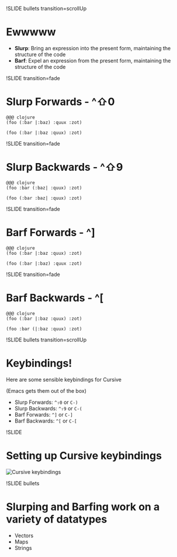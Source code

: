 !SLIDE bullets transition=scrollUp
# Ewwwww
- **Slurp**: Bring an expression into the present form, maintaining
  the structure of the code
- **Barf**: Expel an expression from the present form, maintaining the
  structure of the code

!SLIDE transition=fade
# Slurp Forwards - \^⇧0
    @@@ clojure
    (foo (:bar |:baz) :quux :zot)

    (foo (:bar |:baz :quux) :zot)

!SLIDE transition=fade
# Slurp Backwards - \^⇧9
    @@@ clojure
    (foo :bar (:baz| :quux) :zot)

    (foo (:bar :baz| :quux) :zot)

!SLIDE transition=fade
# Barf Forwards - \^]
    @@@ clojure
    (foo (:bar |:baz :quux) :zot)

    (foo (:bar |:baz) :quux :zot)


!SLIDE transition=fade
# Barf Backwards - \^[
    @@@ clojure
    (foo (:bar |:baz :quux) :zot)

    (foo :bar (|:baz :quux) :zot)


!SLIDE bullets transition=scrollUp
# Keybindings!
Here are some sensible keybindings for Cursive

(Emacs gets them out of the box)

- Slurp Forwards: `^⇧0` or `C-)`
- Slurp Backwards: `^⇧9` or `C-(`
- Barf Forwards: `^]` or `C-]`
- Barf Backwards: `^[` or `C-[`

!SLIDE
# Setting up Cursive keybindings
![Cursive keybindings](https://cursive-ide.com/userguide/images/keybindings.png)

!SLIDE bullets
# **Slurping** and **Barfing** work on a variety of datatypes
- Vectors
- Maps
- Strings
